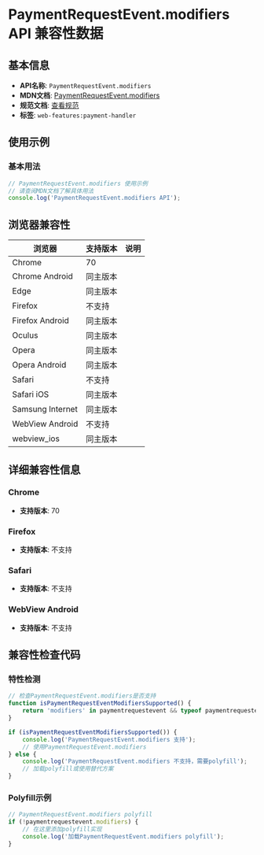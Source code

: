 # PaymentRequestEvent.modifiers API 兼容性数据

## 基本信息

- **API名称**: `PaymentRequestEvent.modifiers`
- **MDN文档**: [PaymentRequestEvent.modifiers](https://developer.mozilla.org/docs/Web/API/PaymentRequestEvent/modifiers)
- **规范文档**: [查看规范](https://w3c.github.io/payment-handler/#dom-paymentrequestevent-modifiers)
- **标签**: `web-features:payment-handler`

## 使用示例

### 基本用法

```javascript
// PaymentRequestEvent.modifiers 使用示例
// 请查阅MDN文档了解具体用法
console.log('PaymentRequestEvent.modifiers API');
```

## 浏览器兼容性

| 浏览器 | 支持版本 | 说明 |
|--------|----------|------|
| Chrome | 70 |  |
| Chrome Android | 同主版本 |  |
| Edge | 同主版本 |  |
| Firefox | 不支持 |  |
| Firefox Android | 同主版本 |  |
| Oculus | 同主版本 |  |
| Opera | 同主版本 |  |
| Opera Android | 同主版本 |  |
| Safari | 不支持 |  |
| Safari iOS | 同主版本 |  |
| Samsung Internet | 同主版本 |  |
| WebView Android | 不支持 |  |
| webview_ios | 同主版本 |  |

## 详细兼容性信息

### Chrome

- **支持版本**: 70

### Firefox

- **支持版本**: 不支持

### Safari

- **支持版本**: 不支持

### WebView Android

- **支持版本**: 不支持

## 兼容性检查代码

### 特性检测

```javascript
// 检查PaymentRequestEvent.modifiers是否支持
function isPaymentRequestEventModifiersSupported() {
    return 'modifiers' in paymentrequestevent && typeof paymentrequestevent.modifiers === 'function';
}

if (isPaymentRequestEventModifiersSupported()) {
    console.log('PaymentRequestEvent.modifiers 支持');
    // 使用PaymentRequestEvent.modifiers
} else {
    console.log('PaymentRequestEvent.modifiers 不支持，需要polyfill');
    // 加载polyfill或使用替代方案
}
```

### Polyfill示例

```javascript
// PaymentRequestEvent.modifiers polyfill
if (!paymentrequestevent.modifiers) {
    // 在这里添加polyfill实现
    console.log('加载PaymentRequestEvent.modifiers polyfill');
}
```

